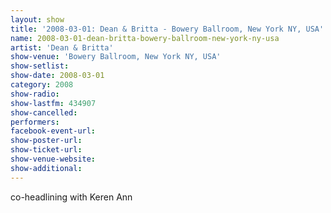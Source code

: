 ```yaml
---
layout: show
title: '2008-03-01: Dean & Britta - Bowery Ballroom, New York NY, USA'
name: 2008-03-01-dean-britta-bowery-ballroom-new-york-ny-usa
artist: 'Dean & Britta'
show-venue: 'Bowery Ballroom, New York NY, USA'
show-setlist: 
show-date: 2008-03-01
category: 2008
show-radio: 
show-lastfm: 434907
show-cancelled: 
performers: 
facebook-event-url: 
show-poster-url: 
show-ticket-url: 
show-venue-website: 
show-additional: 
---
```


co-headlining with Keren Ann